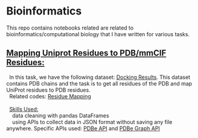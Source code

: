 # Bioinformatics

This repo contains notebooks related are related to bioinformatics/computational biology that I have written for various tasks.

## <ins>Mapping Uniprot Residues to PDB/mmCIF Residues:</ins> <br />
&nbsp; In this task, we have the following dataset: [Docking Results](Residue_Mapping/Docking_Results.txt). This dataset contains PDB chains and the task is to get all residues of the PDB and map UniProt residues to PDB residues. <br /> 
&nbsp; Related codes: [Residue Mapping](Residue_Mapping/map_uniprot_residues_to_pdb_residues.ipynb)<br />  <br /> 
&nbsp; <ins> Skills Used:</ins> <br /> 
&nbsp; &nbsp; data cleaning with pandas DataFrames <br /> 
&nbsp; &nbsp; using APIs to collect data in JSON format without saving any file anywhere. Specific APIs used: [PDBe API](https://www.ebi.ac.uk/pdbe/api/) and [PDBe Graph API](https://www.ebi.ac.uk/pdbe/graph-api/pdbe_doc/)
